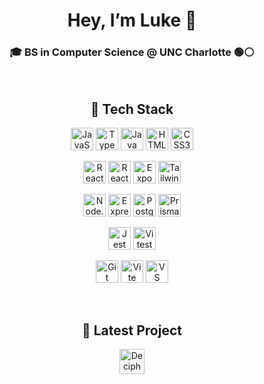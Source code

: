 <h1 align="center">Hey, I’m Luke 👋</h1>
<h3 align="center">🎓 BS in Computer Science @ UNC Charlotte 🟢⚪</h3>

<br/>

<h2 align="center">🔧 Tech Stack</h2>

<!-- Languages -->
<p align="center">
  <img src="https://img.shields.io/badge/JavaScript-F7DF1E?style=for-the-badge&logo=javascript&logoColor=black" height="36" alt="JavaScript"/>
  <img src="https://img.shields.io/badge/TypeScript-007ACC?style=for-the-badge&logo=typescript&logoColor=white" height="36" alt="TypeScript"/>
  <img src="https://img.shields.io/badge/Java-ED8B00?style=for-the-badge&logo=java&logoColor=white" height="36" alt="Java"/>
  <img src="https://img.shields.io/badge/HTML5-E34F26?style=for-the-badge&logo=html5&logoColor=white" height="36" alt="HTML5"/>
  <img src="https://img.shields.io/badge/CSS3-1572B6?style=for-the-badge&logo=css3&logoColor=white" height="36" alt="CSS3"/>
</p>

<!-- Frontend Frameworks & Styling -->
<p align="center">
  <img src="https://img.shields.io/badge/React-61DAFB?style=for-the-badge&logo=react&logoColor=black" height="36" alt="React"/>
  <img src="https://img.shields.io/badge/React_Native-20232A?style=for-the-badge&logo=react&logoColor=61DAFB" height="36" alt="React Native"/>
  <img src="https://img.shields.io/badge/Expo-000020?style=for-the-badge&logo=expo&logoColor=white" height="36" alt="Expo"/>
  <img src="https://img.shields.io/badge/Tailwind_CSS-38B2AC?style=for-the-badge&logo=tailwind-css&logoColor=white" height="36" alt="Tailwind CSS"/>
</p>

<!-- Backend & ORM -->
<p align="center">
  <img src="https://img.shields.io/badge/Node.js-339933?style=for-the-badge&logo=node.js&logoColor=white" height="36" alt="Node.js"/>
  <img src="https://img.shields.io/badge/Express-000000?style=for-the-badge&logo=express&logoColor=white" height="36" alt="Express"/>
  <img src="https://img.shields.io/badge/PostgreSQL-336791?style=for-the-badge&logo=postgresql&logoColor=white" height="36" alt="PostgreSQL"/>
  <img src="https://img.shields.io/badge/Prisma-2D3748?style=for-the-badge&logo=prisma&logoColor=white" height="36" alt="Prisma"/>
</p>

<!-- Testing -->
<p align="center">
  <img src="https://img.shields.io/badge/Jest-C21325?style=for-the-badge&logo=jest&logoColor=white" height="36" alt="Jest"/>
  <img src="https://img.shields.io/badge/Vitest-677DF2?style=for-the-badge&logo=vitest&logoColor=white" height="36" alt="Vitest"/>
</p>

<!-- Developer Tools -->
<p align="center">
  <img src="https://img.shields.io/badge/Git-F05032?style=for-the-badge&logo=git&logoColor=white" height="36" alt="Git"/>
  <img src="https://img.shields.io/badge/Vite-646CFF?style=for-the-badge&logo=vite&logoColor=white" height="36" alt="Vite"/>
  <img src="https://img.shields.io/badge/VS_Code-007ACC?style=for-the-badge&logo=visual-studio-code&logoColor=white" height="36" alt="VS Code"/>
</p>

<br/>

<h2 align="center">🚀 Latest Project</h2>

<p align="center">
  <a href="https://deciphergame.com/">
    <img src="https://img.shields.io/badge/Decipher–Play%20Now-2bbc8a?style=for-the-badge&logo=unity&logoColor=white" height="40" alt="Decipher"/>
  </a>
</p>
